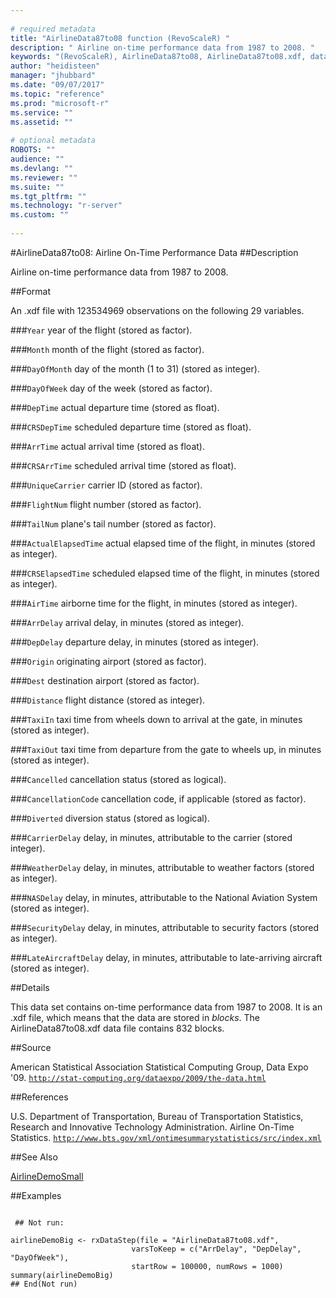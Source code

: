 ```yaml
--- 
 
# required metadata 
title: "AirlineData87to08 function (RevoScaleR) " 
description: " Airline on-time performance data from 1987 to 2008. " 
keywords: "(RevoScaleR), AirlineData87to08, AirlineData87to08.xdf, datasets" 
author: "heidisteen" 
manager: "jhubbard" 
ms.date: "09/07/2017" 
ms.topic: "reference" 
ms.prod: "microsoft-r" 
ms.service: "" 
ms.assetid: "" 
 
# optional metadata 
ROBOTS: "" 
audience: "" 
ms.devlang: "" 
ms.reviewer: "" 
ms.suite: "" 
ms.tgt_pltfrm: "" 
ms.technology: "r-server" 
ms.custom: "" 
 
--- 
```

 
 
 
 
 #AirlineData87to08: Airline On-Time Performance Data 
 ##Description
 
Airline on-time performance data from 1987 to 2008.
 
 
 ##Format
 
An .xdf file with 123534969 observations on the following 29 variables.


###`Year`
year of the flight (stored as factor).


###`Month`
month of the flight (stored as factor).


###`DayOfMonth`
day of the month (1 to 31) (stored as integer).


###`DayOfWeek`
day of the week (stored as factor).


###`DepTime`
actual departure time (stored as float).


###`CRSDepTime`
scheduled departure time (stored as float).


###`ArrTime`
actual arrival time (stored as float).


###`CRSArrTime`
scheduled arrival time (stored as float).


###`UniqueCarrier`
carrier ID (stored as factor).


###`FlightNum`
flight number (stored as factor).


###`TailNum`
plane's tail number (stored as factor).


###`ActualElapsedTime`
actual elapsed time of the flight, in minutes  (stored as integer).


###`CRSElapsedTime`
scheduled elapsed time of the flight, in minutes (stored as integer).


###`AirTime`
airborne time for the flight, in minutes (stored as integer).


###`ArrDelay`
arrival delay, in minutes (stored as integer).


###`DepDelay`
departure delay, in minutes (stored as integer).


###`Origin`
originating airport (stored as factor).


###`Dest`
destination airport (stored as factor).


###`Distance`
flight distance (stored as integer).


###`TaxiIn`
 taxi time from wheels down to arrival at the gate, in minutes (stored as integer).


###`TaxiOut`
taxi time from departure from the gate to wheels up, in minutes (stored as integer).


###`Cancelled`
cancellation status (stored as logical).


###`CancellationCode`
cancellation code, if applicable (stored as factor).


###`Diverted`
diversion status (stored as logical).


###`CarrierDelay`
delay, in minutes, attributable to the carrier (stored integer).


###`WeatherDelay`
delay, in minutes, attributable to weather factors (stored as integer).


###`NASDelay`
delay, in minutes, attributable to the National Aviation System (stored as integer).


###`SecurityDelay`
delay, in minutes, attributable to security factors (stored as integer).


###`LateAircraftDelay`
delay, in minutes, attributable to late-arriving aircraft (stored as integer).



 
 
 ##Details
 
This data set contains on-time performance data from 1987 to 2008. It is an
.xdf file, which means that the data are stored in *blocks*. The
AirlineData87to08.xdf data file contains 832 blocks.
 
 
 ##Source
  
American Statistical Association Statistical Computing Group, Data Expo '09.
[`http://stat-computing.org/dataexpo/2009/the-data.html`](http://stat-computing.org/dataexpo/2009/the-data.html)

 
 

 
 
 
 ##References
 
U.S. Department of Transportation, Bureau of Transportation Statistics,
Research and Innovative Technology Administration. Airline On-Time Statistics. 
[`http://www.bts.gov/xml/ontimesummarystatistics/src/index.xml`](http://www.bts.gov/xml/ontimesummarystatistics/src/index.xml)

 
 
 ##See Also
 
[AirlineDemoSmall](AirlineDemoSmall.md)
   
 ##Examples

 ```
   
  ## Not run:
 
airlineDemoBig <- rxDataStep(file = "AirlineData87to08.xdf",
                            varsToKeep = c("ArrDelay", "DepDelay", "DayOfWeek"),
                            startRow = 100000, numRows = 1000) 
summary(airlineDemoBig) 
 ## End(Not run) 
  
 
```
 
 
